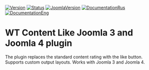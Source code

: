 [![Version](https://img.shields.io/github/release/sergeytolkachyov/wt-content-like.svg?label=Version)](https://web-tolk.ru/dev/joomla-plugins/wt-content-like.html?utm_source=github) [![Status](https://img.shields.io/badge/Status-stable-green.svg)]() [![JoomlaVersion](https://img.shields.io/badge/Joomla-4.2-orange.svg)]() [![DocumentationRus](https://img.shields.io/badge/Documentation-rus-blue.svg)](https://web-tolk.ru/dev/joomla-plugins/wt-content-like.html?utm_source=github) [![DocumentationEng](https://img.shields.io/badge/Documentation-eng-blueviolet.svg)](https://web-tolk.ru/en/dev/joomla-plugins/wt-content-like.html?utm_source=github)
# WT Content Like Joomla 3 and Joomla 4 plugin
The plugin replaces the standard content rating with the like button. Supports custom output layouts. Works with Joomla 3 and Joomla 4.

